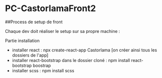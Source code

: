 # PC-CastorlamaFront2

##Process de setup de front

Chaque dev doit réaliser le setup sur sa propre machine : 

Partie installation
- installer react : npx create-react-app Castorlama [on créer ainsi tous les dossiers de l'app]
- installer react-bootstrap dans le dossier cloné : npm install react-bootstrap boostrap
- installer scss : npm install scss
